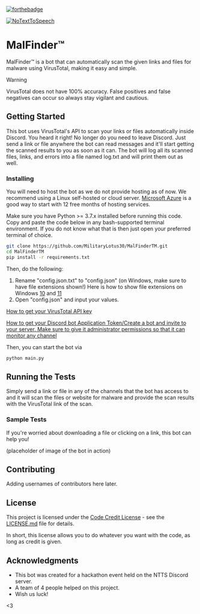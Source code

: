 [![forthebadge](http://forthebadge.com/images/badges/built-with-love.svg)](https://github.com/MilitaryLotus30/MalFinderTM/)

[![NoTextToSpeech](https://dcbadge.vercel.app/api/server/ntts)](https://discord.gg/ntts)

# MalFinder™

MalFinder™ is a bot that can automatically scan the given links and files for malware using VirusTotal, making it easy and simple.

> [!WARNING]
> VirusTotal does not have 100% accuracy. False positives and false negatives can occur so always stay vigilant and cautious.

## Getting Started

This bot uses VirusTotal's API to scan your links or files automatically inside Discord. You heard it right! No longer do you need to leave Discord. Just send a link or file anywhere the bot can read messages and it'll start getting the scanned results to you as soon as it can. The bot will log all its scanned files, links, and errors into a file named log.txt and will print them out as well.

### Installing

You will need to host the bot as we do not provide hosting as of now. We recommend using a Linux self-hosted or cloud server. [Microsoft Azure](<https://azure.microsoft.com/en-us/free/search/>) is a good way to start with 12 free months of hosting services.

Make sure you have Python >= 3.7.x installed before running this code. Copy and paste the code below in any bash-supported terminal environment. If you do not know what that is then just open your preferred terminal of choice.

```bash
git clone https://github.com/MilitaryLotus30/MalFinderTM.git
cd MalFinderTM
pip install -r requirements.txt
```
Then, do the following:
1. Rename "config.json.txt" to "config.json" (on Windows, make sure to have file extensions shown!)
Here is how to show file extensions on Windows [10](<https://youtu.be/PoTah9YBG2Y>) and [11](<https://youtu.be/z5FBLAagPIc>)
2. Open "config.json" and input your values.

[How to get your VirusTotal API key](<https://youtu.be/9ftKViq71eQ>)

[How to get your Discord bot Application Token/Create a bot and invite to your server. Make sure to give it administrator permissions so that it can monitor any channel](<https://youtu.be/4XswiJ1iUaw>)

Then, you can start the bot via

```bash
python main.py
```

## Running the Tests

Simply send a link or file in any of the channels that the bot has access to and it will scan the files or website for malware and provide the scan results with the VirusTotal link of the scan.

### Sample Tests

If you're worried about downloading a file or clicking on a link, this bot can help you!

(placeholder of image of the bot in action)

## Contributing
Adding usernames of contributors here later.

## License

This project is licensed under the [Code Credit License](LICENSE.md) - see the [LICENSE.md](LICENSE.md) file for details.

In short, this license allows you to do whatever you want with the code, as long as credit is given.

## Acknowledgments

- This bot was created for a hackathon event held on the NTTS Discord server.
- A team of 4 people helped on this project.
- Wish us luck!

<3

